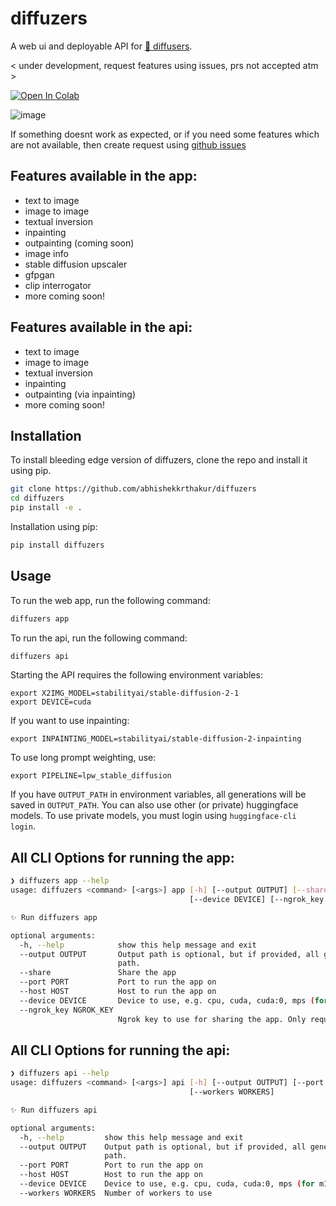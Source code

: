 # diffuzers

A web ui and deployable API for [🤗 diffusers](https://github.com/huggingface/diffusers).

< under development, request features using issues, prs not accepted atm >

<a target="_blank" href="https://colab.research.google.com/github/abhishekkrthakur/diffuzers/blob/main/diffuzers.ipynb">
  <img src="https://colab.research.google.com/assets/colab-badge.svg" alt="Open In Colab"/>
</a>

![image](https://github.com/abhishekkrthakur/diffuzers/raw/main/static/screenshot.jpeg)


If something doesnt work as expected, or if you need some features which are not available, then create request using [github issues](https://github.com/abhishekkrthakur/diffuzers/issues)


## Features available in the app:

- text to image
- image to image
- textual inversion
- inpainting
- outpainting (coming soon)
- image info
- stable diffusion upscaler
- gfpgan
- clip interrogator
- more coming soon!

## Features available in the api:

- text to image
- image to image
- textual inversion
- inpainting
- outpainting (via inpainting)
- more coming soon!


## Installation

To install bleeding edge version of diffuzers, clone the repo and install it using pip.

```bash
git clone https://github.com/abhishekkrthakur/diffuzers
cd diffuzers
pip install -e .
```

Installation using pip:
    
```bash 
pip install diffuzers
```

## Usage

To run the web app, run the following command:

```bash
diffuzers app
```

To run the api, run the following command:


```bash
diffuzers api
```

Starting the API requires the following environment variables:

```
export X2IMG_MODEL=stabilityai/stable-diffusion-2-1
export DEVICE=cuda
```

If you want to use inpainting:

```
export INPAINTING_MODEL=stabilityai/stable-diffusion-2-inpainting
```

To use long prompt weighting, use:

```
export PIPELINE=lpw_stable_diffusion
```

If you have `OUTPUT_PATH` in environment variables, all generations will be saved in `OUTPUT_PATH`. You can also use other (or private) huggingface models. To use private models, you must login using `huggingface-cli login`.


## All CLI Options for running the app:

```bash
❯ diffuzers app --help
usage: diffuzers <command> [<args>] app [-h] [--output OUTPUT] [--share] [--port PORT] [--host HOST]
                                        [--device DEVICE] [--ngrok_key NGROK_KEY]

✨ Run diffuzers app

optional arguments:
  -h, --help            show this help message and exit
  --output OUTPUT       Output path is optional, but if provided, all generations will automatically be saved to this
                        path.
  --share               Share the app
  --port PORT           Port to run the app on
  --host HOST           Host to run the app on
  --device DEVICE       Device to use, e.g. cpu, cuda, cuda:0, mps (for m1 mac) etc.
  --ngrok_key NGROK_KEY
                        Ngrok key to use for sharing the app. Only required if you want to share the app
```

## All CLI Options for running the api:

```bash
❯ diffuzers api --help
usage: diffuzers <command> [<args>] api [-h] [--output OUTPUT] [--port PORT] [--host HOST] [--device DEVICE]
                                        [--workers WORKERS]

✨ Run diffuzers api

optional arguments:
  -h, --help         show this help message and exit
  --output OUTPUT    Output path is optional, but if provided, all generations will automatically be saved to this
                     path.
  --port PORT        Port to run the app on
  --host HOST        Host to run the app on
  --device DEVICE    Device to use, e.g. cpu, cuda, cuda:0, mps (for m1 mac) etc.
  --workers WORKERS  Number of workers to use
```